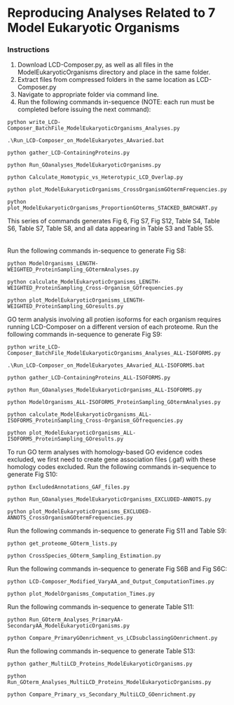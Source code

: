 # Reproducing Analyses Related to 7 Model Eukaryotic Organisms

### Instructions
1. Download LCD-Composer.py, as well as all files in the ModelEukaryoticOrganisms directory and place in the same folder.
2. Extract files from compressed folders in the same location as LCD-Composer.py
4. Navigate to appropriate folder via command line.
5. Run the following commands in-sequence (NOTE: each run must be completed before issuing the next command):

```
python write_LCD-Composer_BatchFile_ModelEukaryoticOrganisms_Analyses.py
```
```
.\Run_LCD-Composer_on_ModelEukaryotes_AAvaried.bat
```
```
python gather_LCD-ContainingProteins.py
```
```
python Run_GOanalyses_ModelEukaryoticOrganisms.py
```
```
python Calculate_Homotypic_vs_Heterotypic_LCD_Overlap.py
```
```
python plot_ModelEukaryoticOrganisms_CrossOrganismGOtermFrequencies.py
```
```
python plot_ModelEukaryoticOrganisms_ProportionGOterms_STACKED_BARCHART.py
```

This series of commands generates Fig 6, Fig S7, Fig S12, Table S4, Table S6, Table S7, Table S8, and all data appearing in Table S3 and Table S5.
</br></br></br>
Run the following commands in-sequence to generate Fig S8:

```
python ModelOrganisms_LENGTH-WEIGHTED_ProteinSampling_GOtermAnalyses.py
```
```
python calculate_ModelEukaryoticOrganisms_LENGTH-WEIGHTED_ProteinSampling_Cross-Organism_GOfrequencies.py
```
```
python plot_ModelEukaryoticOrganisms_LENGTH-WEIGHTED_ProteinSampling_GOresults.py
```

GO term analysis involving all protien isoforms for each organism requires running LCD-Composer on a different version of each proteome. Run the following commands in-sequence to generate Fig S9:

```
python write_LCD-Composer_BatchFile_ModelEukaryoticOrganisms_Analyses_ALL-ISOFORMS.py
```
```
.\Run_LCD-Composer_on_ModelEukaryotes_AAvaried_ALL-ISOFORMS.bat
```
```
python gather_LCD-ContainingProteins_ALL-ISOFORMS.py
```
```
python Run_GOanalyses_ModelEukaryoticOrganisms_ALL-ISOFORMS.py
```
```
python ModelOrganisms_ALL-ISOFORMS_ProteinSampling_GOtermAnalyses.py
```
```
python calculate_ModelEukaryoticOrganisms_ALL-ISOFORMS_ProteinSampling_Cross-Organism_GOfrequencies.py
```
```
python plot_ModelEukaryoticOrganisms_ALL-ISOFORMS_ProteinSampling_GOresults.py
```

To run GO term analyses with homology-based GO evidence codes excluded, we first need to create gene association files (.gaf) with these homology codes excluded. Run the following commands in-sequence to generate Fig S10:

```
python ExcludedAnnotations_GAF_files.py
```
```
python Run_GOanalyses_ModelEukaryoticOrganisms_EXCLUDED-ANNOTS.py
```
```
python plot_ModelEukaryoticOrganisms_EXCLUDED-ANNOTS_CrossOrganismGOtermFrequencies.py
```

Run the following commands in-sequence to generate Fig S11 and Table S9:

```
python get_proteome_GOterm_lists.py
```
```
python CrossSpecies_GOterm_Sampling_Estimation.py
```

Run the following commands in-sequence to generate Fig S6B and Fig S6C:

```
python LCD-Composer_Modified_VaryAA_and_Output_ComputationTimes.py
```
```
python plot_ModelOrganisms_Computation_Times.py
```

Run the following commands in-sequence to generate Table S11:

```
python Run_GOterm_Analyses_PrimaryAA-SecondaryAA_ModelEukaryoticOrganisms.py
```
```
python Compare_PrimaryGOenrichment_vs_LCDsubclassingGOenrichment.py
```

Run the following commands in-sequence to generate Table S13:

```
python gather_MultiLCD_Proteins_ModelEukaryoticOrganisms.py
```
```
python Run_GOterm_Analyses_MultiLCD_Proteins_ModelEukaryoticOrganisms.py
```
```
python Compare_Primary_vs_Secondary_MultiLCD_GOenrichment.py
```
